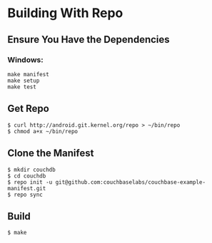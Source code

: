 # Building With Repo
## Ensure You Have the Dependencies

### Windows:

    make manifest
    make setup
    make test

## Get Repo

    $ curl http://android.git.kernel.org/repo > ~/bin/repo
    $ chmod a+x ~/bin/repo

## Clone the Manifest

    $ mkdir couchdb
    $ cd couchdb
    $ repo init -u git@github.com:couchbaselabs/couchbase-example-manifest.git
    $ repo sync

## Build

    $ make
